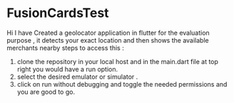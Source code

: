 # FusionCardsTest
Hi I have Created a geolocator application in flutter for the evaluation purpose , it detects your exact location and then shows the available merchants nearby 
steps to access this :
1. clone the repository in your local host and in the main.dart file at top right you would have a run option.
2. select the desired emulator or simulator . 
3. click on run without debugging and toggle the needed permissions and you are good to go.
